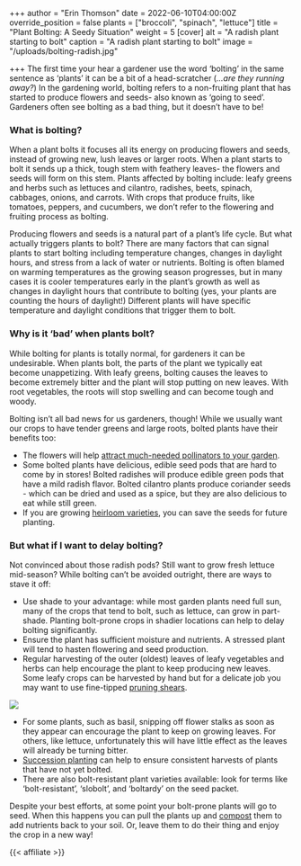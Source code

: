 +++
author = "Erin Thomson"
date = 2022-06-10T04:00:00Z
override_position = false
plants = ["broccoli", "spinach", "lettuce"]
title = "Plant Bolting: A Seedy Situation"
weight = 5
[cover]
alt = "A radish plant starting to bolt"
caption = "A radish plant starting to bolt"
image = "/uploads/bolting-radish.jpg"

+++
The first time your hear a gardener use the word ‘bolting’ in the same sentence as ‘plants’ it can be a bit of a head-scratcher (_...are they running away?_) In the gardening world, bolting refers to a non-fruiting plant that has started to produce flowers and seeds- also known as ‘going to seed’. Gardeners often see bolting as a bad thing, but it doesn’t have to be!

### What is bolting?

When a plant bolts it focuses all its energy on producing flowers and seeds, instead of growing new, lush leaves or larger roots. When a plant starts to bolt it sends up a thick, tough stem with feathery leaves- the flowers and seeds will form on this stem. Plants affected by bolting include: leafy greens and herbs such as lettuces and cilantro, radishes, beets, spinach, cabbages, onions, and carrots. With crops that produce fruits, like tomatoes, peppers, and cucumbers, we don’t refer to the flowering and fruiting process as bolting.

Producing flowers and seeds is a natural part of a plant’s life cycle. But what actually triggers plants to bolt? There are many factors that can signal plants to start bolting including temperature changes, changes in daylight hours, and stress from a lack of water or nutrients. Bolting is often blamed on warming temperatures as the growing season progresses, but in many cases it is cooler temperatures early in the plant’s growth as well as changes in daylight hours that contribute to bolting (yes, your plants are counting the hours of daylight!) Different plants will have specific temperature and daylight conditions that trigger them to bolt.

### Why is it ‘bad’ when plants bolt?

While bolting for plants is totally normal, for gardeners it can be undesirable. When plants bolt, the parts of the plant we typically eat become unappetizing. With leafy greens, bolting causes the leaves to become extremely bitter and the plant will stop putting on new leaves. With root vegetables, the roots will stop swelling and can become tough and woody.

Bolting isn’t all bad news for us gardeners, though! While we usually want our crops to have tender greens and large roots, bolted plants have their benefits too:

* The flowers will help [attract much-needed pollinators to your garden](https://blog.planter.garden/posts/attracting-pollinators-to-the-garden/).
* Some bolted plants have delicious, edible seed pods that are hard to come by in stores! Bolted radishes will produce edible green pods that have a mild radish flavor. Bolted cilantro plants produce coriander seeds - which can be dried and used as a spice, but they are also delicious to eat while still green.
* If you are growing [heirloom varieties](https://blog.planter.garden/posts/what-are-heirloom-varieties/), you can save the seeds for future planting.

### But what if I want to delay bolting?

Not convinced about those radish pods? Still want to grow fresh lettuce mid-season? While bolting can’t be avoided outright, there are ways to stave it off:

* Use shade to your advantage: while most garden plants need full sun, many of the crops that tend to bolt, such as lettuce, can grow in part-shade. Planting bolt-prone crops in shadier locations can help to delay bolting significantly.
* Ensure the plant has sufficient moisture and nutrients. A stressed plant will tend to hasten flowering and seed production.
* Regular harvesting of the outer (oldest) leaves of leafy vegetables and herbs can help encourage the plant to keep producing new leaves. Some leafy crops can be harvested by hand but for a delicate job you may want to use fine-tipped [pruning shears](https://www.amazon.com/s?k=pruning+shears).

![](/uploads/harvest-lettuce.jpg)

* For some plants, such as basil, snipping off flower stalks as soon as they appear can encourage the plant to keep on growing leaves. For others, like lettuce, unfortunately this will have little effect as the leaves will already be turning bitter.
* [Succession planting](https://blog.planter.garden/posts/succession-planting-for-nonstop-harvests/) can help to ensure consistent harvests of plants that have not yet bolted.
* There are also bolt-resistant plant varieties available: look for terms like ‘bolt-resistant’, ‘slobolt’, and ‘boltardy’ on the seed packet.

Despite your best efforts, at some point your bolt-prone plants will go to seed. When this happens you can pull the plants up and [compost](https://blog.planter.garden/posts/compost-add-life-to-your-garden/) them to add nutrients back to your soil. Or, leave them to do their thing and enjoy the crop in a new way!

{{< affiliate >}}